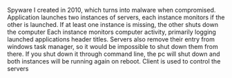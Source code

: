 Spyware I created in 2010, which turns into malware when compromised. Application launches two instances of servers, each instance monitors if the other is launched. If at least one instance is missing, the other shuts down the computer
Each instance monitors computer activity, primarily logging launched applications header titles. Servers also remove their entry from windows task manager, so it would be impossible to shut down them from there.
If you shut down it through command line, the pc will shut down and both instances will be running again on reboot. 
Client is used to control the servers
